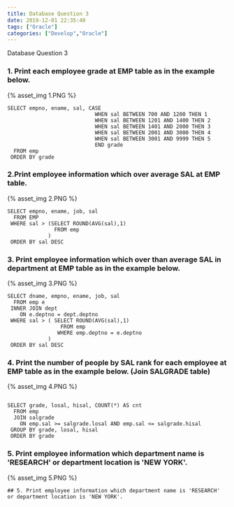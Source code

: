 ```yaml
---
title: Database Question 3
date: 2019-12-01 22:35:40
tags: ["Oracle"]
categories: ["Develop","Oracle"]
---
```


Database Question 3

<!-- more -->

### 1. Print each employee grade at EMP table as in the example below.

{% asset_img 1.PNG %}
~~~
SELECT empno, ename, sal, CASE
                            WHEN sal BETWEEN 700 AND 1200 THEN 1
                            WHEN sal BETWEEN 1201 AND 1400 THEN 2
                            WHEN sal BETWEEN 1401 AND 2000 THEN 3
                            WHEN sal BETWEEN 2001 AND 3000 THEN 4
                            WHEN sal BETWEEN 3001 AND 9999 THEN 5
                            END grade
  FROM emp
 ORDER BY grade
~~~

### 2.Print employee information which over average SAL at EMP table.

{% asset_img 2.PNG %}

~~~
SELECT empno, ename, job, sal
  FROM EMP
 WHERE sal > (SELECT ROUND(AVG(sal),1)
               FROM emp
             )
 ORDER BY sal DESC
~~~

### 3. Print employee information which over than average SAL in department at EMP table as in the example below.

{% asset_img 3.PNG %}

~~~
SELECT dname, empno, ename, job, sal
  FROM emp e
 INNER JOIN dept
    ON e.deptno = dept.deptno
 WHERE sal > ( SELECT ROUND(AVG(sal),1)
                 FROM emp
                WHERE emp.deptno = e.deptno
             )
 ORDER BY sal DESC
~~~

### 4. Print the number of people by SAL rank for each employee at EMP table as in the example below. (Join SALGRADE table)

{% asset_img 4.PNG %}

~~~

SELECT grade, losal, hisal, COUNT(*) AS cnt
  FROM emp
  JOIN salgrade
    ON emp.sal >= salgrade.losal AND emp.sal <= salgrade.hisal
 GROUP BY grade, losal, hisal
 ORDER BY grade
~~~

### 5. Print employee information which department name is 'RESEARCH' or department location is 'NEW YORK'.

{% asset_img 5.PNG %}

~~~
## 5. Print employee information which department name is 'RESEARCH' or department location is 'NEW YORK'.
~~~
